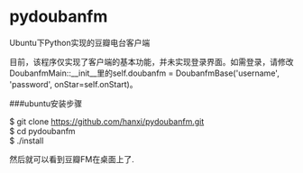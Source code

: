pydoubanfm
==========

<p>Ubuntu下Python实现的豆瓣电台客户端</p>
<p>目前，该程序仅实现了客户端的基本功能，并未实现登录界面。如需登录，请修改DoubanfmMain::__init__里的self.doubanfm = DoubanfmBase('username', 'password', onStar=self.onStart)。</p>

###ubuntu安装步骤

$ git clone https://github.com/hanxi/pydoubanfm.git <br>
$ cd pydoubanfm<br>
$ ./install<br>

然后就可以看到豆瓣FM在桌面上了.
